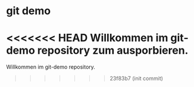 # git demo

<<<<<<< HEAD
Willkommen im git-demo repository zum ausporbieren.
=======
Willkommen im git-demo repository.
>>>>>>> 23f83b7 (init commit)
